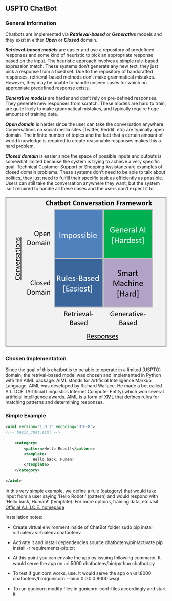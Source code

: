 ## USPTO ChatBot ##

### General information ###
Chatbots are implemented via ***Retrieval-based*** or ***Generative*** models and they exist in either ***Open*** or ***Closed*** domain. 

***Retrieval-based models*** are easier and use a repository of predefined responses and some kind of heuristic to pick an appropriate response based on the input. The heuristic approach involves a simple rule-based expression match. These systems don’t generate any new text, they just pick a response from a fixed set. Due to the repository of handcrafted responses, retrieval-based methods don’t make grammatical mistakes. However, they may be unable to handle unseen cases for which no appropriate predefined response exists.

***Generative models*** are harder and don’t rely on pre-defined responses. They generate new responses from scratch. These models are hard to train, are quite likely to make grammatical mistakes, and typically require huge amounts of training data.

***Open domain*** is harder since the user can take the conversation anywhere. Conversations on social media sites (Twitter, Reddit, etc) are typically open domain. The infinite number of topics and the fact that a certain amount of world knowledge is required to create reasonable responses makes this a hard problem.

***Closed domain*** is easier since the space of possible inputs and outputs is somewhat limited because the system is trying to achieve a very specific goal. Technical Customer Support or Shopping Assistants are examples of closed domain problems. These systems don’t need to be able to talk about politics, they just need to fulfill their specific task as efficiently as possible. Users can still take the conversation anywhere they want, but the system isn’t required to handle all these cases and the users don’t expect it to.

![picture alt](bot_approach.png)

### Chosen Implementation ###
Since the goal of this chatbot is to be able to operate in a limited (USPTO) domain, the retrival-based model was chosen and implemented in Python with the AIML package. AIML stands for Artificial Intelligence Markup Language. AIML was developed by Richard Wallace. He made a bot called A.L.I.C.E. (Artificial Linguistics Internet Computer Entity) which won several artificial intelligence awards. AIML is a form of XML that defines rules for matching patterns and determining responses.

### Simple Example ###
```XML
<aiml version="1.0.1" encoding="UTF-8">
<!-- basic_chat.aiml -->

    <category>
        <pattern>Hello Robot!</pattern>
        <template>
            Hello back, Human!
        </template>
    </category>
    
</aiml>
```

In this very simple example, we define a rule (category) that would take input from a user saying 'Hello Robot!' (pattern) and would respond with 'Hello back, Human!' (template). For more options, training data, etc visit [Official A.L.I.C.E. homepage](http://www.alicebot.org/documentation/)


Installation notes:
- Create virtual environment inside of ChatBot folder
sudo pip install virtualenv
virtualenv chatbotenv

- Activate it and install dependencies
source chatbotenv/bin/activate
pip install -r requirements-pip.txt

- At this point you can envoke the app by issuing following command. It would serve the app on url:5000
chatbotenv/bin/python chatbot.py

- To test if gunicorn works, use. It would serve the app on url:8000
chatbotenv/bin/gunicorn --bind 0.0.0.0:8000 wsgi

- To run gunicorn modify files in gunicorn-conf-files accordingly and start it


